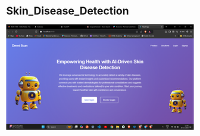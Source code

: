﻿# Skin_Disease_Detection



![Logo](https://github.com/Rohangambig/Skin_Disease_Detection/blob/main/Screenshot%202024-11-28%20134538.png)
